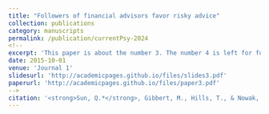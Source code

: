 ```yaml
---
title: "Followers of financial advisors favor risky advice"
collection: publications
category: manuscripts
permalink: /publication/currentPsy-2024
<!--
excerpt: 'This paper is about the number 3. The number 4 is left for future work.'
date: 2015-10-01
venue: 'Journal 1'
slidesurl: 'http://academicpages.github.io/files/slides3.pdf'
paperurl: 'http://academicpages.github.io/files/paper3.pdf'
-->
citation: '<strong>Sun, Q.*</strong>, Gibbert, M., Hills, T., & Nowak, E. (2024). Followers of financial advisors favor risky advice. <I>Current Psychology</I>, 43(11), 10086–10102. [[Paper]]https://doi.org/10.1007/s12144-023-05134-7'
---
```

